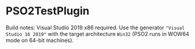 # PSO2TestPlugin
Build notes: Visual Studio 2019 x86 required. Use the generator `"Visual Studio 16 2019"`
with the target architecture `Win32` (PSO2 runs in WOW64 mode on 64-bit machines).